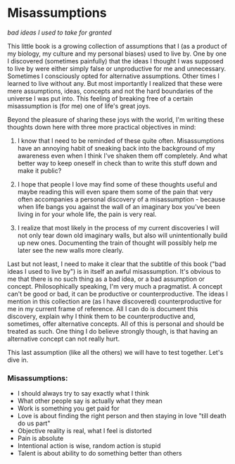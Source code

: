 # Misassumptions
_bad ideas I used to take for granted_

This little book is a growing collection of assumptions that I (as a product of my biology, my culture and my personal biases) used to live by. One by one I discovered (sometimes painfully) that the ideas I thought I was supposed to live by were either simply false or unproductive for me and unnecessary. Sometimes I consciously opted for alternative assumptions. Other times I learned to live without any. But most importantly I realized that these were mere assumptions,
ideas, concepts and not the hard boundaries of the universe I was put into. This feeling of breaking free of a certain misassumption is (for me) one of life's great joys.

Beyond the pleasure of sharing these joys with the world, I'm writing these thoughts down here with three more practical objectives in mind:

1. I know that I need to be reminded of these quite often. Misassumptions have an annoying habit of sneaking back into the background of my awareness even when I think I've shaken them off completely. And what better way to keep oneself in check than to write this stuff down and make it public?

2. I hope that people I love may find some of these thoughts useful and maybe reading this will even spare them some of the pain that very often accompanies a personal discovery of a misassumption - because when life bangs you against the wall of an imaginary box you've been living in for your whole life, the pain is very real.

3. I realize that most likely in the process of my current discoveries I will not only tear down old imaginary walls, but also will unintentionally build up new ones. Documenting the train of thought will possibly help me later see the new walls more clearly.

Last but not least, I need to make it clear that the subtitle of this book ("bad ideas I used to live by") is in itself an awful misassumption. It's obvious to me that there is no such thing as a bad idea, or a bad assumption or concept. Philosophically speaking, I'm very much a pragmatist. A concept can't be good or bad, it can be productive or counterproductive. The ideas I mention in this collection are (as I have discovered) counterproductive for me in my current frame of
reference. All I can do is document this discovery, explain why I think them to be counterproductive and, sometimes, offer alternative concepts. All of this is personal and should be treated as such. One thing I do believe strongly though, is that having an alternative concept can not really hurt.

This last assumption (like all the others) we will have to test together.
Let's dive in.

### Misassumptions:

* I should always try to say exactly what I think
* What other people say is actually what they mean
* Work is something you get paid for
* Love is about finding the right person and then staying in love "till death do us part"
* Objective reality is real, what I feel is distorted
* Pain is absolute
* Intentional action is wise, random action is stupid
* Talent is about ability to do something better than others
